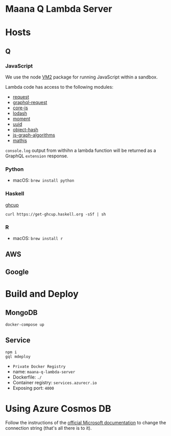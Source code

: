 # Maana Q Lambda Server

# Hosts

## Q

### JavaScript

We use the node [VM2](https://github.com/patriksimek/vm2) package for running JavaScript within a sandbox.

Lambda code has access to the following modules:

- [request](https://github.com/request/request)
- [graphql-request](https://github.com/prisma-labs/graphql-request)
- [core-js](https://github.com/zloirock/core-js)
- [lodash](https://github.com/lodash/lodash)
- [moment](https://github.com/moment/moment)
- [uuid](https://github.com/kelektiv/node-uuid)
- [object-hash](github.com/puleos/object-hash)
- [js-graph-algorithms](https://github.com/chen0040/js-graph-algorithms)
- [mathjs](github.com/josdejong/mathjs)

`console.log` output from withihn a lambda function will be returned as a GraphQL `extension` response.

### Python

- macOS: `brew install python`

### Haskell

[ghcup](https://www.haskell.org/ghcup/)

`curl https://get-ghcup.haskell.org -sSf | sh`

### R

- macOS: `brew install r`

## AWS

## Google

# Build and Deploy

## MongoDB

```
docker-compose up
```

## Service

```
npm i
gql mdeploy
```

- `Private Docker Registry`
- name: `maana-q-lambda-server`
- Dockerfile: `./`
- Container registry: `services.azurecr.io`
- Exposing port: `4000`

# Using Azure Cosmos DB

Follow the instructions of the [official Microsoft documentation](https://docs.microsoft.com/en-us/azure/cosmos-db/mongodb-mongoose) to change the connection string (that's all there is to it).

